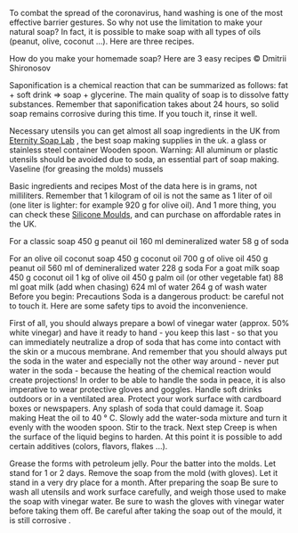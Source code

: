 To combat the spread of the coronavirus, hand washing is one of the most effective barrier gestures. So why not use the limitation to make your natural soap? In fact, it is possible to make soap with all types of oils (peanut, olive, coconut ...). Here are three recipes.

How do you make your homemade soap? Here are 3 easy recipes © Dmitrii Shironosov

Saponification is a chemical reaction that can be summarized as follows: fat + soft drink => soap + glycerine. The main quality of soap is to dissolve fatty substances. Remember that saponification takes about 24 hours, so solid soap remains corrosive during this time. If you touch it, rinse it well.

Necessary utensils
you can get almost all soap ingredients in the UK from <a href="https://eternitysoaplab.com">Eternity Soap Lab</a>
, the best soap making supplies in the uk.
a glass or stainless steel container
Wooden spoon. Warning: All aluminum or plastic utensils should be avoided due to soda, an essential part of soap making.
Vaseline (for greasing the molds)
mussels

Basic ingredients and recipes
Most of the data here is in grams, not milliliters. Remember that 1 kilogram of oil is not the same as 1 liter of oil (one liter is lighter: for example 920 g for olive oil).
And 1 more thing, you can check these <a href="https://eternitysoaplab.com/collections/silicone-moulds">Silicone Moulds</a>, and can purchase on affordable rates in the UK.

For a classic soap
450 g peanut oil
160 ml demineralized water
58 g of soda

For an olive oil coconut soap
450 g coconut oil
700 g of olive oil
450 g peanut oil
560 ml of demineralized water
228 g soda
For a goat milk soap
450 g coconut oil
1 kg of olive oil
450 g palm oil (or other vegetable fat)
88 ml goat milk (add when chasing)
624 ml of water
264 g of wash water
Before you begin: Precautions
Soda is a dangerous product: be careful not to touch it. Here are some safety tips to avoid the inconvenience.

First of all, you should always prepare a bowl of vinegar water (approx. 50% white vinegar) and have it ready to hand - you keep this last - so that you can immediately neutralize a drop of soda that has come into contact with the skin or a mucous membrane.
And remember that you should always put the soda in the water and especially not the other way around - never put water in the soda - because the heating of the chemical reaction would create projections!
In order to be able to handle the soda in peace, it is also imperative to wear protective gloves and goggles.
Handle soft drinks outdoors or in a ventilated area.
Protect your work surface with cardboard boxes or newspapers. Any splash of soda that could damage it.
Soap making
Heat the oil to 40 ° C.
Slowly add the water-soda mixture and turn it evenly with the wooden spoon.
Stir to the track.
Next step
Creep is when the surface of the liquid begins to harden. At this point it is possible to add certain additives (colors, flavors, flakes ...).

Grease the forms with petroleum jelly.
Pour the batter into the molds.
Let stand for 1 or 2 days.
Remove the soap from the mold (with gloves).
Let it stand in a very dry place for a month.
After preparing the soap
Be sure to wash all utensils and work surface carefully, and weigh those used to make the soap with vinegar water. Be sure to wash the gloves with vinegar water before taking them off. Be careful after taking the soap out of the mould, it is still corrosive .
